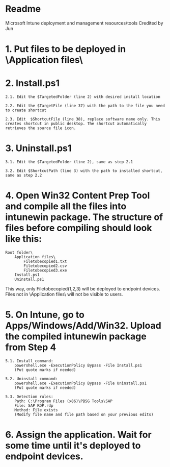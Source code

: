 # Readme
 Microsoft Intune deployment and management resources/tools
 Credited by Jun

# 1. Put files to be deployed in \Application files\

# 2. Install.ps1

    2.1. Edit the $TargetedFolder (line 2) with desired install location

    2.2. Edit the $TargetFile (line 37) with the path to the file you need to create shortcut

    2.3. Edit  $ShortcutFile (line 38), replace software name only. This creates shortcut in public desktop. The shortcut automatically retrieves the source file icon.

# 3. Uninstall.ps1

    3.1. Edit the $TargetedFolder (line 2), same as step 2.1

    3.2. Edit $ShortcutPath (line 3) with the path to installed shortcut, same as step 2.2

# 4. Open Win32 Content Prep Tool and compile all the files into intunewin package. The structure of files before compiling should look like this:
    Root folder\
        Application files\
            Filetobecopied1.txt
            Filetobecopied2.csv
            Filetobecopied3.exe
        Install.ps1
        Uninstall.ps1
This way, only Filetobecopied(1,2,3) will be deployed to endpoint devices. Files not in \Application files\ will not be visible to users.

# 5. On Intune, go to Apps/Windows/Add/Win32. Upload the compiled intunewin package from Step 4

    5.1. Install command:
        powershell.exe -ExecutionPolicy Bypass -File Install.ps1
        (Put quote marks if needed)
    
    5.2. Uninstall command:
        powershell.exe -ExecutionPolicy Bypass -File Uninstall.ps1
        (Put quote marks if needed)

    5.3. Detection rules:
        Path: C:\Program Files (x86)\PBSG Tools\SAP
        File: SAP RDP.rdp
        Method: File exists
        (Modify file name and file path based on your previous edits)

# 6. Assign the application. Wait for some time until it's deployed to endpoint devices.